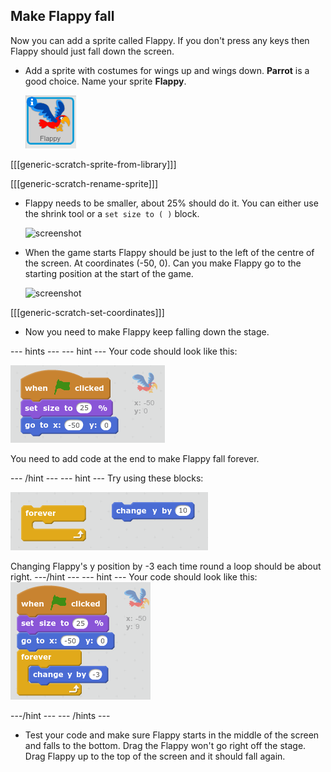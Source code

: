 

## Make Flappy fall

Now you can add a sprite called Flappy. If you don't press any keys then Flappy should just fall down the screen. 

+ Add a sprite with costumes for wings up and wings down. **Parrot** is a good choice. Name your sprite __Flappy__.

    ![screenshot](images/flappy-parrot.png)

[[[generic-scratch-sprite-from-library]]]

[[[generic-scratch-rename-sprite]]]
	
+ Flappy needs to be smaller, about 25% should do it. You can either use the shrink tool or a `set size to ( )` block.  

	![screenshot](images/flappy-small.png)

+ When the game starts Flappy should be just to the left of the centre of the screen. At coordinates (-50, 0). Can you make Flappy go to the starting position at the start of the game. 

    ![screenshot](images/flappy-start.png)
    
[[[generic-scratch-set-coordinates]]]


+ Now you need to make Flappy keep falling down the stage.

--- hints ---
--- hint ---
Your code should look like this: 

![screenshot](images/flappy-setup-code.png)

You need to add code at the end to make Flappy fall forever. 

--- /hint ---
--- hint ---
Try using these blocks:

![screenshot](images/flappy-fall-blocks.png)

Changing Flappy's y position by -3 each time round a loop should be about right. 
---/hint ---
--- hint ---
Your code should look like this:
![screenshot](images/flappy-fall-code.png)

---/hint ---
--- /hints ---

+ Test your code and make sure Flappy starts in the middle of the screen and falls to the bottom. Drag the Flappy won't go right off the stage. Drag Flappy up to the top of the screen and it should fall again. 






